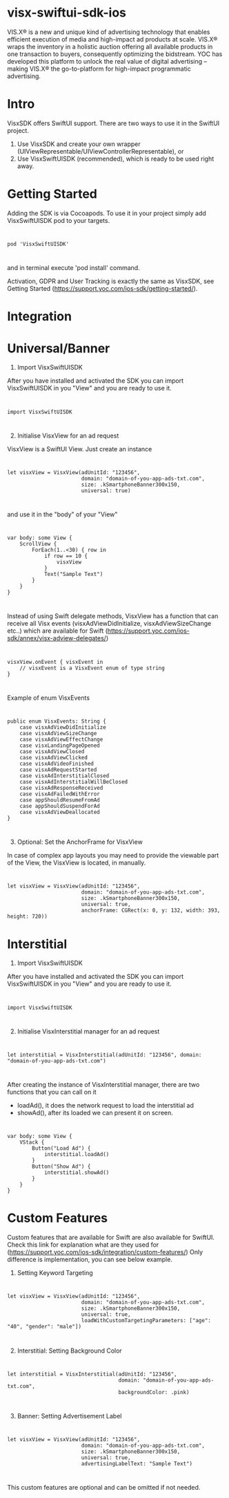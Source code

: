 # visx-swiftui-sdk-ios

VIS.X® is a new and unique kind of advertising technology that enables efficient execution of media and high-impact ad products at scale. VIS.X® wraps the inventory in a holistic auction offering all available products in one transaction to buyers, consequently optimizing the bidstream. YOC has developed this platform to unlock the real value of digital advertising – making VIS.X® the go-to-platform for high-impact programmatic advertising.

# Intro #

VisxSDK offers SwiftUI support. There are two ways to use it in the SwiftUI project.
1. Use VisxSDK and create your own wrapper (UIViewRepresentable/UIViewControllerRepresentable), or
2. Use VisxSwiftUISDK (recommended), which is ready to be used right away.



# Getting Started #

Adding the SDK is via Cocoapods.
To use it in your project simply add VisxSwiftUISDK pod to your targets.
#
	pod 'VisxSwiftUISDK' 
#

and in terminal execute 'pod install' command.

Activation, GDPR and User Tracking is exactly the same as VisxSDK, see Getting Started (https://support.yoc.com/ios-sdk/getting-started/).



# Integration #

# Universal/Banner #

1. Import VisxSwiftUISDK
 
After you have installed and activated the SDK you can import VisxSwiftUISDK in you "View" and you are ready to use it.
# 
	import VisxSwiftUISDK 
#


2. Initialise VisxView for an ad request

VisxView is a SwiftUI View. Just create an instance
#
	let visxView = VisxView(adUnitId: "123456", 
                            domain: "domain-of-you-app-ads-txt.com", 
                            size: .kSmartphoneBanner300x150, 
                            universal: true)
#

and use it in the "body" of your "View"
#
    var body: some View {
        ScrollView {
            ForEach(1..<30) { row in
                if row == 10 {
                    visxView
                }
                Text("Sample Text")
            }
        }
    }
#

Instead of using Swift delegate methods, VisxView has a function that can receive all Visx events (visxAdViewDidInitialize, visxAdViewSizeChange etc..) which are available for Swift (https://support.yoc.com/ios-sdk/annex/visx-adview-delegates/)
#
	visxView.onEvent { visxEvent in
		// visxEvent is a VisxEvent enum of type string
	}
#

Example of enum VisxEvents
#
	public enum VisxEvents: String {
    	case visxAdViewDidInitialize
    	case visxAdViewSizeChange
    	case visxAdViewEffectChange
    	case visxLandingPageOpened
    	case visxAdViewClosed
    	case visxAdViewClicked
    	case visxAdVideoFinished
    	case visxAdRequestStarted
    	case visxAdInterstitialClosed
    	case visxAdInterstitialWillBeClosed
    	case visxAdResponseReceived
    	case visxAdFailedWithError
    	case appShouldResumeFromAd
    	case appShouldSuspendForAd
    	case visxAdViewDeallocated
	}
#

3. Optional: Set the AnchorFrame for VisxView

In case of complex app layouts you may need to provide the viewable part of the View, the VisxView is located, in manually.

#
    let visxView = VisxView(adUnitId: "123456",
                            domain: "domain-of-you-app-ads-txt.com",
                            size: .kSmartphoneBanner300x150,
                            universal: true,
                            anchorFrame: CGRect(x: 0, y: 132, width: 393, height: 720))
#

# Interstitial #

1. Import VisxSwiftUISDK
 
After you have installed and activated the SDK you can import VisxSwiftUISDK in you "View" and you are ready to use it.

# 
	import VisxSwiftUISDK 
#

2. Initialise VisxInterstitial manager for an ad request

# 
	let interstitial = VisxInterstitial(adUnitId: "123456", domain: "domain-of-you-app-ads-txt.com")
#

After creating the instance of VisxInterstitial manager, there are two functions that you can call on it
- loadAd(), it does the network request to load the interstitial ad
- showAd(), after its loaded we can present it on screen.

# 
    var body: some View {
        VStack {
            Button("Load Ad") {
                interstitial.loadAd()
            }
            Button("Show Ad") {
                interstitial.showAd()
            }
        }
    }
#


# Custom Features #

Custom features that are available for Swift are also available for SwiftUI.
Check this link for explanation what are they used for (https://support.yoc.com/ios-sdk/integration/custom-features/)
Only difference is implementation, you can see below example.

1. Setting Keyword Targeting

# 
    let visxView = VisxView(adUnitId: "123456",
                            domain: "domain-of-you-app-ads-txt.com",
                            size: .kSmartphoneBanner300x150,
                            universal: true,
                            loadWithCustomTargetingParameters: ["age": "40", "gender": "male"])
#

2. Interstitial: Setting Background Color

# 
    let interstitial = VisxInterstitial(adUnitId: "123456",
                                        domain: "domain-of-you-app-ads-txt.com",
                                        backgroundColor: .pink)
#

3. Banner: Setting Advertisement Label

# 
    let visxView = VisxView(adUnitId: "123456",
                            domain: "domain-of-you-app-ads-txt.com",
                            size: .kSmartphoneBanner300x150,
                            universal: true,
                            advertisingLabelText: "Sample Text")
#


This custom features are optional and can be omitted if not needed. 
